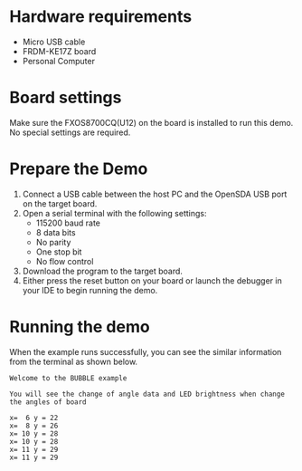 Hardware requirements
===================
- Micro USB cable
- FRDM-KE17Z board
- Personal Computer

Board settings
============
Make sure the FXOS8700CQ(U12) on the board is installed to run this demo.
No special settings are required.

Prepare the Demo
===============
1.  Connect a USB cable between the host PC and the OpenSDA USB port on the target board.
2.  Open a serial terminal with the following settings:
    - 115200 baud rate
    - 8 data bits
    - No parity
    - One stop bit
    - No flow control
3.  Download the program to the target board.
4.  Either press the reset button on your board or launch the debugger in your IDE to begin running the demo.

Running the demo
===============
When the example runs successfully, you can see the similar
information from the terminal as shown below.
~~~~~~~~~~~~~~~~~~~~~~~~~
Welcome to the BUBBLE example

You will see the change of angle data and LED brightness when change the angles of board

x=  6 y = 22
x=  8 y = 26
x= 10 y = 28
x= 10 y = 28
x= 11 y = 29
x= 11 y = 29
~~~~~~~~~~~~~~~~~~~~~~~~~
